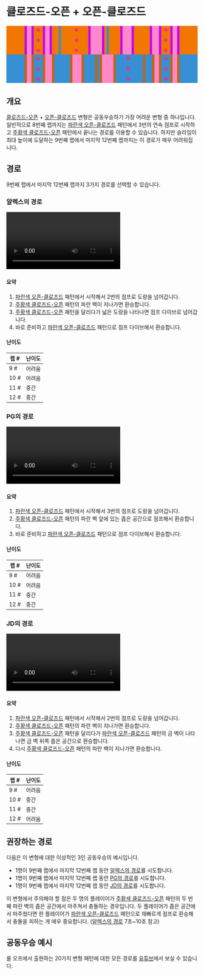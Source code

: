 # 클로즈드-오픈 + 오픈-클로즈드

![Closed-Open + Open-Closed](../images/variations/closed-open-open-closed.jpg)

## 개요

[클로즈드-오픈](../rolls/closed-open-open-closed.md#주황색-롤) + [오픈-클로즈드](../rolls/closed-open-open-closed.md#파란색-롤) 변형은 공동우승하기 가장 어려운 변형 중 하나입니다. 일반적으로 8번째 랩까지는 [파란색 오픈-클로즈드](../rolls/closed-open-open-closed.md#파란색-롤) 패턴에서 3번의 연속 점프로 시작하고 [주황색 클로즈드-오픈](../rolls/closed-open-open-closed.md#주황색-롤) 패턴에서 끝나는 경로를 이용할 수 있습니다. 하지만 슬라임이 최대 높이에 도달하는 9번째 랩에서 마지막 12번째 랩까지는 이 경로가 매우 어려워집니다.

## 경로

9번째 랩에서 마지막 12번째 랩까지 3가지 경로를 선택할 수 있습니다.

### 알렉스의 경로

<video controls>
  <source src="../../images/variations/closed-open-open-closed-alexs-path.mp4" type="video/mp4">
</video>

#### 요약

1. [파란색 오픈-클로즈드](../rolls/closed-open-open-closed.md#파란색-롤) 패턴에서 시작해서 2번의 점프로 도랑을 넘어갑니다.
2. [주황색 클로즈드-오픈](../rolls/closed-open-open-closed.md#주황색-롤) 패턴의 파란 벽이 지나가면 환승합니다.
3. [주황색 클로즈드-오픈](../rolls/closed-open-open-closed.md#주황색-롤) 패턴을 달리다가 넓은 도랑을 나타나면 점프 다이브로 넘어갑니다.
4. 바로 준비하고 [파란색 오픈-클로즈드](../rolls/closed-open-open-closed.md#파란색-롤) 패턴으로 점프 다이브해서 환승합니다.

#### 난이도

| 랩 #  | 난이도      |
| ----- | ---------- |
| 9 #   | 어려움      |
| 10 #  | 어려움      |
| 11 #  | 중간        |
| 12 #  | 중간        |

### PG의 경로

<video controls>
  <source src="../../images/variations/closed-open-open-closed-pgs-path.mp4" type="video/mp4">
</video>

#### 요약

1. [파란색 오픈-클로즈드](../rolls/closed-open-open-closed.md#파란색-롤) 패턴에서 시작해서 3번의 점프로 도랑을 넘어갑니다.
2. [주황색 클로즈드-오픈](../rolls/closed-open-open-closed.md#주황색-롤) 패턴의 파란 벽 앞에 있는 좁은 공간으로 점프해서 환승합니다.
3. 바로 준비하고 [파란색 오픈-클로즈드](../rolls/closed-open-open-closed.md#파란색-롤) 패턴으로 점프 다이브해서 환승합니다.

#### 난이도

| 랩 #  | 난이도      |
| ----- | ---------- |
| 9 #   | 어려움      |
| 10 #  | 어려움      |
| 11 #  | 중간        |
| 12 #  | 중간        |

### JD의 경로

<video controls>
  <source src="../../images/variations/closed-open-open-closed-jds-path.mp4" type="video/mp4">
</video>

#### 요약

1. [파란색 오픈-클로즈드](../rolls/closed-open-open-closed.md#파란색-롤) 패턴에서 시작해서 2번의 점프로 도랑을 넘어갑니다.
2. [주황색 클로즈드-오픈](../rolls/closed-open-open-closed.md#주황색-롤) 패턴의 파란 벽이 지나가면 환승합니다.
3. [주황색 클로즈드-오픈](../rolls/closed-open-open-closed.md#주황색-롤) 패턴을 달리다가 [파란색 오픈-클로즈드](../rolls/closed-open-open-closed.md#파란색-롤) 패턴의 금 벽이 나타나면 금 벽 뒤쪽 좁은 공간으로 환승합니다.
4. 다시 [주황색 클로즈드-오픈](../rolls/closed-open-open-closed.md#주황색-롤) 패턴의 파란 벽이 지나가면 환승합니다.

#### 난이도

| 랩 #  | 난이도      |
| ----- | ---------- |
| 9 #   | 어려움      |
| 10 #  | 중간        |
| 11 #  | 중간        |
| 12 #  | 어려움      |

## 권장하는 경로

다음은 이 변형에 대한 이상적인 3인 공동우승의 예시입니다.

* 1명이 9번째 랩에서 마지막 12번째 랩 동안 [알렉스의 경로](./closed-open-open-closed.md#알렉스의-경로)를 시도합니다.
* 1명이 9번째 랩에서 마지막 12번째 랩 동안 [PG의 경로](./closed-open-open-closed.md#PG의-경로)를 시도합니다.
* 1명이 9번째 랩에서 마지막 12번째 랩 동안 [JD의 경로](./closed-open-open-closed.md#JD의-경로)를 시도합니다.

이 변형에서 주의해야 할 점은 두 명의 플레이어가 [주황색 클로즈드-오픈](../rolls/closed-open-open-closed.md#주황색-롤) 패턴의 두 번째 파란 벽의 좁은 공간에서 마주쳐서 충돌하는 경우입니다. 두 플레이어가 좁은 공간에서 마주쳤다면 한 플레이어가 [파란색 오픈-클로즈드](../rolls/closed-open-open-closed.md#파란색-롤) 패턴으로 재빠르게 점프로 환승해서 충돌을 피하는 게 매우 중요합니다. ([알렉스의 경로](./closed-open-open-closed.md#알렉스의-경로) 7초~10초 참고)

## 공동우승 예시

롤 오프에서 출현하는 20가지 변형 패턴에 대한 모든 경로를 [유튜브](https://www.youtube.com/playlist?list=PLG_QNSp9ZgJLWYSNl4vY26VJCZeOQHO1F)에서 보실 수 있습니다.

